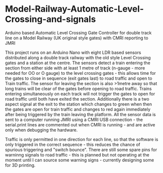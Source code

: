 # Model-Railway-Automatic-Level-Crossing-and-signals
Arduino based Automatic Level Crossing Gate Controller for double track line on a Model Railway (UK original style gates)
with CMRI reporting to JMRI

This project runs on an Arduino Nano with eight LDR based sensors distributed along a double track railway with the old style Level Crossing gates and a station at the centre.  The sensors detect a train entering the section from either side with at least 1 metre of track (n-gauge - more needed for OO or O gauge) to the level crossing gates - this allows time for the gates to close in sequence (exit gates last) to road traffic and open to Train traffic. The sensor for leaving the section is also >1metre away so that long trains will be clear of the gates before opening to road traffic.  Trains entering simultaneously on each track will not trigger the gates to open for road traffic until both have exited the section. Additionally there is a two aspect signal at the exit to the station which changes to green when then the gates are open for train traffic and changes to red again immediately after being triggered by the train leaving the platform. All the sensor data is sent to a computer running JMRI using a CMRI USB connection - the serial.print lines are commented out when CMRI is running - and are active only when debugging the hardware.

Traffic is only permitted in one direction for each line, so that the software is only triggered in the correct sequence - this reduces the chance of spurious triggering and "switch bounce".  There are still some spare pins for warninng signals to road traffic - this is planned but not operating at the moment until I can source some warning signs - currently designing some for 3D printing.
